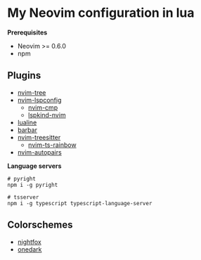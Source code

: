 # My Neovim configuration in lua

**Prerequisites**
- Neovim >= 0.6.0
- npm

## Plugins

- [nvim-tree](https://github.com/kyazdani42/nvim-tree.lua)
- [nvim-lspconfig](https://github.com/neovim/nvim-lspconfig)
    - [nvim-cmp](https://github.com/hrsh7th/nvim-cmp)
    - [lspkind-nvim](https://github.com/onsails/lspkind-nvim)
- [lualine](https://github.com/nvim-lualine/lualine.nvim)
- [barbar](https://github.com/romgrk/barbar.nvim)
- [nvim-treesitter](https://github.com/nvim-treesitter/nvim-treesitter)
    - [nvim-ts-rainbow](https://github.com/p00f/nvim-ts-rainbow)
- [nvim-autopairs](https://github.com/windwp/nvim-autopairs)

**Language servers**

```shell
# pyright
npm i -g pyright

# tsserver
npm i -g typescript typescript-language-server
```

## Colorschemes

- [nightfox](https://github.com/EdenEast/nightfox.nvim)
- [onedark](https://github.com/navarasu/onedark.nvim)
